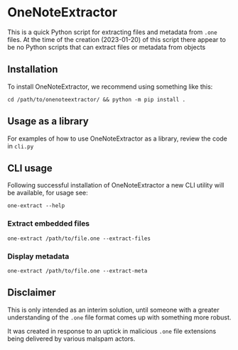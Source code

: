 # OneNoteExtractor

This is a quick Python script for extracting files and metadata from `.one` files. At the time of the creation (2023-01-20) of this script there appear to be no Python scripts that can extract files or metadata from objects

## Installation

To install OneNoteExtractor, we recommend using something like this:

`cd /path/to/onenoteextractor/ && python -m pip install .`

## Usage as a library

For examples of how to use OneNoteExtractor as a library, review the code in `cli.py`

## CLI usage

Following successful installation of OneNoteExtractor a new CLI utility will be available, for usage see:

`one-extract --help`

### Extract embedded files

`one-extract /path/to/file.one --extract-files`

### Display metadata

`one-extract /path/to/file.one --extract-meta`

## Disclaimer

This is only intended as an interim solution, until someone with a greater understanding of the `.one` file format comes up with something more robust.

It was created in response to an uptick in malicious `.one` file extensions being delivered by various malspam actors.
